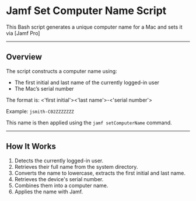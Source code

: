 # Jamf Set Computer Name Script

This Bash script generates a unique computer name for a Mac and sets it via [Jamf Pro]

-----

## Overview

The script constructs a computer name using:
- The first initial and last name of the currently logged-in user
- The Mac’s serial number

The format is:
<'first initial'><'last name'>-<'serial number'>

Example: `jsmith-C02ZZZZZZZ`

This name is then applied using the `jamf setComputerName` command.

-----

## How It Works

1. Detects the currently logged-in user.
2. Retrieves their full name from the system directory.
3. Converts the name to lowercase, extracts the first initial and last name.
4. Retrieves the device's serial number.
5. Combines them into a computer name.
6. Applies the name with Jamf.
